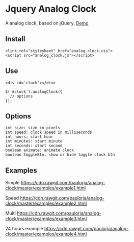 # Jquery Analog Clock
A analog clock, based on jQuery. [Demo](https://cdn.rawgit.com/paulorja/analog-clock/master/examples/example1.html)

## Install

```
<link rel="stylesheet" href="analog_clock.css">
<script src="analog_clock.js"></script>
```

## Use

```
<div id='clock'></div>

$('#clock').analogClock({
  // options
});
```

## Options
```
int size: size in pixels
int speed: clock speed in milliseconds
int hours: start hour
int minutes: start minute
int seconds: start second
boolean animate: animate clock
boolean toggleBtn: show or hide toggle clock btn
```

## Examples

Simple
https://cdn.rawgit.com/paulorja/analog-clock/master/examples/example1.html

Speed
https://cdn.rawgit.com/paulorja/analog-clock/master/examples/example2.html

Multi
https://cdn.rawgit.com/paulorja/analog-clock/master/examples/example3.html

24 hours example
https://cdn.rawgit.com/paulorja/analog-clock/master/examples/example4.html
